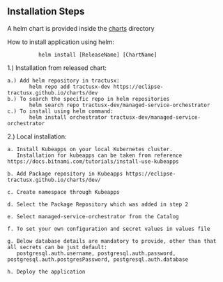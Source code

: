 ## Installation Steps

A helm chart is provided inside the [charts](charts/orchestrator) directory

How to install application using helm:  <br />

              helm install [ReleaseName] [ChartName]
    
1.) Installation from released chart: <br />
    
    a.) Add helm repository in tractusx:
           helm repo add tractusx-dev https://eclipse-tractusx.github.io/charts/dev
    b.) To search the specific repo in helm repositories 
           helm search repo tractusx-dev/managed-service-orchestrator
    c.) To install using helm command:   
           helm install orchestrator tractusx-dev/managed-service-orchestrator

2.) Local installation:
    
    a. Install Kubeapps on your local Kubernetes cluster. 
       Installation for kubeapps can be taken from reference https://docs.bitnami.com/tutorials/install-use-kubeapps

    b. Add Package repository in Kubeapps https://eclipse-tractusx.github.io/charts/dev/

    c. Create namespace through Kubeapps

    d. Select the Package Repository which was added in step 2

    e. Select managed-service-orchestrator from the Catalog

    f. To set your own configuration and secret values in values file

    g. Below database details are mandatory to provide, other than that all secrets can be just default:
       postgresql.auth.username, postgresql.auth.password, postgresql.auth.postgresPassword, postgresql.auth.database

    h. Deploy the application
